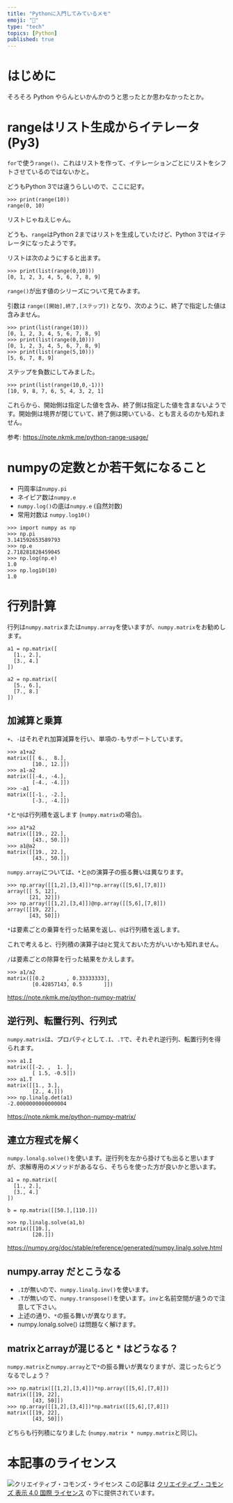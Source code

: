 ```yaml
---
title: "Pythonに入門してみているメモ"
emoji: "🍙"
type: "tech"
topics: [Python]
published: true
---
```

# はじめに

そろそろ Python やらんといかんかのうと思ったとか思わなかったとか。

# rangeはリスト生成からイテレータ (Py3)

``for``で使う``range()``、これはリストを作って、イテレーションごとにリストをシフトさせているのではないかと。

どうもPython 3では違うらしいので、ここに記す。

```
>>> print(range(10))
range(0, 10)
```

リストじゃねえじゃん。

どうも、``range``はPython 2まではリストを生成していたけど、Python 3ではイテレータになったようです。

リストは次のようにすると出ます。

```
>>> print(list(range(0,10)))
[0, 1, 2, 3, 4, 5, 6, 7, 8, 9]
```

``range()``が出す値のシリーズについて見てみます。

引数は ``range([開始],終了,[ステップ])`` となり、次のように、終了で指定した値は含みません。

```
>>> print(list(range(10)))
[0, 1, 2, 3, 4, 5, 6, 7, 8, 9]
>>> print(list(range(0,10)))
[0, 1, 2, 3, 4, 5, 6, 7, 8, 9]
>>> print(list(range(5,10)))
[5, 6, 7, 8, 9]
```

ステップを負数にしてみました。

```
>>> print(list(range(10,0,-1)))
[10, 9, 8, 7, 6, 5, 4, 3, 2, 1]
```

これらから、開始側は指定した値を含み、終了側は指定した値を含まないようです。開始側は境界が閉じていて、終了側は開いている、とも言えるのかも知れません。

参考: https://note.nkmk.me/python-range-usage/

# numpyの定数とか若干気になること

* 円周率は``numpy.pi``
* ネイピア数は``numpy.e``
* ``numpy.log()``の底は``numpy.e`` (自然対数)
* 常用対数は ``numpy.log10()``

```
>>> import numpy as np
>>> np.pi
3.141592653589793
>>> np.e
2.718281828459045
>>> np.log(np.e)
1.0
>>> np.log10(10)
1.0
```

# 行列計算

行列は``numpy.matrix``または``numpy.array``を使いますが、``numpy.matrix``をお勧めします。

```
a1 = np.matrix([
  [1., 2.],
  [3., 4.]
])
```

```
a2 = np.matrix([
  [5., 6.],
  [7., 8.]
])
```

## 加減算と乗算

``+``、``-``はそれぞれ加算減算を行い、単項の``-``もサポートしています。

```
>>> a1+a2
matrix([[ 6.,  8.],
        [10., 12.]])
>>> a1-a2
matrix([[-4., -4.],
        [-4., -4.]])
>>> -a1
matrix([[-1., -2.],
        [-3., -4.]])
```

``*``と``*@``は行列積を返します (``numpy.matrix``の場合)。

```
>>> a1*a2
matrix([[19., 22.],
        [43., 50.]])
>>> a1@a2
matrix([[19., 22.],
        [43., 50.]])
```

``numpy.array``については、``*``と``@``の演算子の振る舞いは異なります。

```
>>> np.array([[1,2],[3,4]])*np.array([[5,6],[7,8]])
array([[ 5, 12],
       [21, 32]])
>>> np.array([[1,2],[3,4]])@np.array([[5,6],[7,8]])
array([[19, 22],
       [43, 50]])
```

``*``は要素ごとの乗算を行った結果を返し、``@``は行列積を返します。

これで考えると、行列積の演算子は``@``と覚えておいた方がいいかも知れません。

``/``は要素ごとの除算を行った結果をかえします。

```
>>> a1/a2
matrix([[0.2       , 0.33333333],
        [0.42857143, 0.5       ]])
```
https://note.nkmk.me/python-numpy-matrix/

## 逆行列、転置行列、行列式

``numpy.matrix``は、プロパティとして``.I``、``.T``で、それぞれ逆行列、転置行列を得られます。

```
>>> a1.I
matrix([[-2. ,  1. ],
        [ 1.5, -0.5]])
>>> a1.T
matrix([[1., 3.],
        [2., 4.]])
>>> np.linalg.det(a1)
-2.0000000000000004
```

https://note.nkmk.me/python-numpy-matrix/

## 連立方程式を解く

``numpy.lonalg.solve()``を使います。逆行列を左から掛けても出ると思いますが、求解専用のメソッドがあるなら、そちらを使った方が良いかと思います。

```
a1 = np.matrix([
  [1., 2.],
  [3., 4.]
])

b = np.matrix([[50.],[110.]])
```

```
>>> np.linalg.solve(a1,b)
matrix([[10.],
        [20.]])
```

https://numpy.org/doc/stable/reference/generated/numpy.linalg.solve.html

## numpy.array だとこうなる

* ``.I``が無いので、``numpy.linalg.inv()``を使います。
* ``.T``が無いので、``numpy.transpose()``を使います。``inv``と名前空間が違うので注意して下さい。
* 上述の通り、`*`の振る舞いが異なります。
* numpy.lonalg.solve() は問題なく解けます。

## matrixとarrayが混じると * はどうなる？

``numpy.matrix``と``numpy.array``とで``*``の振る舞いが異なりますが、混じったらどうなるでしょう？

```
>>> np.matrix([[1,2],[3,4]])*np.array([[5,6],[7,8]])
matrix([[19, 22],
        [43, 50]])
>>> np.array([[1,2],[3,4]])*np.matrix([[5,6],[7,8]])
matrix([[19, 22],
        [43, 50]])
```

どちらも行列積になりました (``numpy.matrix * numpy.matrix``と同じ)。

# 本記事のライセンス

![クリエイティブ・コモンズ・ライセンス](https://i.creativecommons.org/l/by/4.0/88x31.png)
この記事は [クリエイティブ・コモンズ 表示 4.0 国際 ライセンス](http://creativecommons.org/licenses/by/4.0/">) の下に提供されています。
